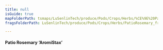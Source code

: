 ```yaml
---
title: null
isGuide: true
mapFolderPath: tsmaps/LuSenlinTech/produce/Pods/Crops/Herbs/%CE%9E%20PatioRosemary
fragsFolderPath: LuSenlinTech/produce/Pods/Crops/Herbs/PatioRosemary_frags

---
```



<!-- tsGuideRenderComment {"guide":{"id":"yAZRkV1rc","path":"LuSenlinTech/produce/Pods/Crops/Herbs","fragmentFolderPath":"LuSenlinTech/produce/Pods/Crops/Herbs/PatioRosemary_frags"},"fragment":{"id":"yAZRkV1rc","topLevelMapKey":"yAVGew01b7","mapKeyChain":"yAVGew01b7","guideID":"yAZRkV1UO","guidePath":"c:/GitHub/MuddySpud/MuddySpud.github.io/tsmaps/LuSenlinTech/produce/Pods/Crops/Herbs/PatioRosemary.tspod","chartKey":"yAVGew01b7","isLeaf":false,"options":[{"id":"yAZRkg2Jh","option":"AromiStax - a deeper dive","order":1,"isAncillary":true}]}} -->

#### Patio Rosemary ‘AromiStax’

